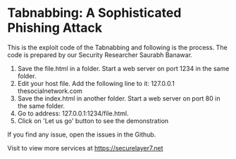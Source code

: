 # Tabnabbing: A Sophisticated Phishing Attack  
This is the exploit code of the Tabnabbing and following is the process. The code is prepared by our Security Researcher Saurabh Banawar.

1. Save the file.html in a folder. Start a web server on port 1234 in the same folder.
2. Edit your host file. Add the following line to it: 
127.0.0.1 thesocialnetwork.com
3. Save the index.html in another folder. Start a web server on port 80 in the same folder.
4. Go to address: 127.0.0.1:1234/file.html.
5. Click on 'Let us go' button to see the demonstration

If you find any issue, open the issues in the Github.

Visit to view more services at https://securelayer7.net 
